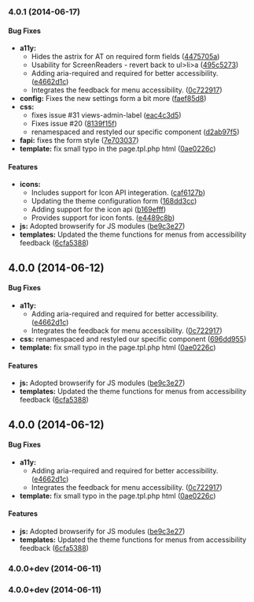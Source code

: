 <a name="4.0.1"></a>
### 4.0.1 (2014-06-17)


#### Bug Fixes

* **a11y:**
  * Hides the astrix for AT on required form fields ([4475705a](https://github.com/drupalprojects/kalatheme/commit/4475705a50a5930d6b8006c1d839a04bfb3e5532))
  * Usability for ScreenReaders - revert back to ul>li>a ([495c5273](https://github.com/drupalprojects/kalatheme/commit/495c527311048c904ee6823522033ba3fba30ea7))
  * Adding aria-required and required for better accessibility. ([e4662d1c](https://github.com/drupalprojects/kalatheme/commit/e4662d1c225f760ada278ff446c217944ba24e45))
  * Integrates the feedback for menu accessibility. ([0c722917](https://github.com/drupalprojects/kalatheme/commit/0c722917622d653bbf9b60ca300233357ef657ee))
* **config:** Fixes the new settings form a bit more ([faef85d8](https://github.com/drupalprojects/kalatheme/commit/faef85d8d2cfd8bea1bbf884a1951cdedac45529))
* **css:**
  * fixes issue #31 views-admin-label ([eac4c3d5](https://github.com/drupalprojects/kalatheme/commit/eac4c3d5b52d378d6b0a885cba20faceefc541d4))
  * Fixes issue #20 ([8139f15f](https://github.com/drupalprojects/kalatheme/commit/8139f15f3ae9616e130c99c9a5f8e1e6dc36c744))
  * renamespaced and restyled our specific component ([d2ab97f5](https://github.com/drupalprojects/kalatheme/commit/d2ab97f56b8c11bcb3cda4217a6bae50a4d5b760))
* **fapi:** fixes the form style ([7e703037](https://github.com/drupalprojects/kalatheme/commit/7e7030373622e1ad471b8d24aeb8858dc1a37e65))
* **template:** fix small typo in the page.tpl.php html ([0ae0226c](https://github.com/drupalprojects/kalatheme/commit/0ae0226c16651a8101185f9a42c37b411c6fd85c))


#### Features

* **icons:**
  * Includes support for Icon API integeration. ([caf6127b](https://github.com/drupalprojects/kalatheme/commit/caf6127bde32631341f04830d541050090787e7c))
  * Updating the theme configuration form ([168dd3cc](https://github.com/drupalprojects/kalatheme/commit/168dd3cce42c96105a8d033ffb76248c133001fd))
  * Adding support for the icon api ([b169efff](https://github.com/drupalprojects/kalatheme/commit/b169efff1205af51520f5d3dac961a315951501f))
  * Provides support for icon fonts. ([e4489c8b](https://github.com/drupalprojects/kalatheme/commit/e4489c8be13528682c7856a334ac78c815213c9c))
* **js:** Adopted browserify for JS modules ([be9c3e27](https://github.com/drupalprojects/kalatheme/commit/be9c3e27fe543809be65ba33e1c1f3361756ccc4))
* **templates:** Updated the theme functions for menus from accessibility feedback ([6cfa5388](https://github.com/drupalprojects/kalatheme/commit/6cfa5388a613ebe469e0c392dfe08a7121adfa7a))


<a name="4.0.0"></a>
## 4.0.0 (2014-06-12)


#### Bug Fixes

* **a11y:**
  * Adding aria-required and required for better accessibility. ([e4662d1c](https://github.com/drupalprojects/kalatheme/commit/e4662d1c225f760ada278ff446c217944ba24e45))
  * Integrates the feedback for menu accessibility. ([0c722917](https://github.com/drupalprojects/kalatheme/commit/0c722917622d653bbf9b60ca300233357ef657ee))
* **css:** renamespaced and restyled our specific component ([696dd955](https://github.com/drupalprojects/kalatheme/commit/696dd95588c15e1acf2e44f246be84fcda9299a2))
* **template:** fix small typo in the page.tpl.php html ([0ae0226c](https://github.com/drupalprojects/kalatheme/commit/0ae0226c16651a8101185f9a42c37b411c6fd85c))


#### Features

* **js:** Adopted browserify for JS modules ([be9c3e27](https://github.com/drupalprojects/kalatheme/commit/be9c3e27fe543809be65ba33e1c1f3361756ccc4))
* **templates:** Updated the theme functions for menus from accessibility feedback ([6cfa5388](https://github.com/drupalprojects/kalatheme/commit/6cfa5388a613ebe469e0c392dfe08a7121adfa7a))


<a name="4.0.0"></a>
## 4.0.0 (2014-06-12)


#### Bug Fixes

* **a11y:**
  * Adding aria-required and required for better accessibility. ([e4662d1c](https://github.com/drupalprojects/kalatheme/commit/e4662d1c225f760ada278ff446c217944ba24e45))
  * Integrates the feedback for menu accessibility. ([0c722917](https://github.com/drupalprojects/kalatheme/commit/0c722917622d653bbf9b60ca300233357ef657ee))
* **template:** fix small typo in the page.tpl.php html ([0ae0226c](https://github.com/drupalprojects/kalatheme/commit/0ae0226c16651a8101185f9a42c37b411c6fd85c))


#### Features

* **js:** Adopted browserify for JS modules ([be9c3e27](https://github.com/drupalprojects/kalatheme/commit/be9c3e27fe543809be65ba33e1c1f3361756ccc4))
* **templates:** Updated the theme functions for menus from accessibility feedback ([6cfa5388](https://github.com/drupalprojects/kalatheme/commit/6cfa5388a613ebe469e0c392dfe08a7121adfa7a))


<a name="4.0.0+dev"></a>
### 4.0.0+dev (2014-06-11)


<a name="4.0.0+dev"></a>
### 4.0.0+dev (2014-06-11)

